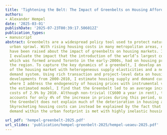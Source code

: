 ```yaml
---
title: 'Tightening the Belt: The Impact of Greenbelts on Housing Affordability'
authors:
- Alexander Hempel
date: '2025-03-01'
publishDate: '2025-07-23T00:39:17.506012Z'
publication_types:
- manuscript
abstract: Greenbelts are a widespread policy tool used to protect natural spaces from
  urban sprawl. With rising housing costs in many metropolitan areas, numerous questions
  have been raised about the impact of greenbelts on housing markets. In this paper,
  I evaluate the impact that the introduction of the world’s largest contiguous greenbelt,
  which was formed around Toronto in the early-2000s, had on housing prices across
  the region. To capture the key dynamics of a greenbelt, I develop an estimable model
  of the housing market with heterogeneous supply elasticities and a nested logit
  demand system. Using rich transaction and project-level data on housing prices and
  developments from 2000-2010, I estimate housing supply and demand curves separately,
  where I address the endogeneity of housing prices with instrumental variables. Using
  the estimated model, I find that the Greenbelt led to an average increase in housing
  costs of 2.9% by 2010. Although non-trivial (C$600 a year in rent), this increase
  accounts for only 4% of the increase in prices during this period, suggesting that
  the Greenbelt does not explain much of the deterioration in housing affordability.
  Skyrocketing housing costs can instead be explained by the fact that strong housing
  demand within the urban footprint is met with highly inelastic housing supply.

url_pdf: 'hempel-greenbelt-2025.pdf'
url_slides: 'publication/hempel-greenbelt-2025/hempel-ueaeu-2025.pdf'
---
```

